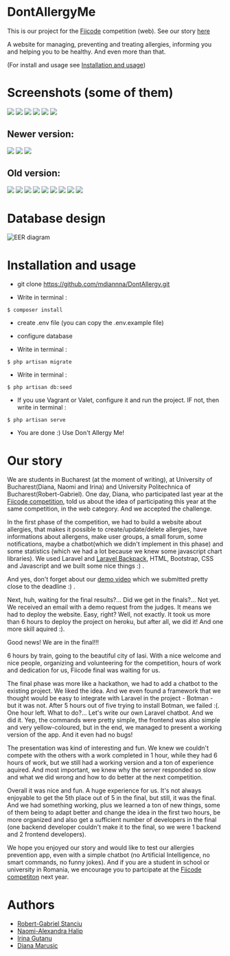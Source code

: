 # DontAllergyMe
This is our project for the [Fiicode](https://fiicode.asii.ro/) competition (web).
See our story [here](#ourstory)

A website for managing, preventing and treating allergies, informing you and helping you to be healthy. And even more than that.

(For install and usage see [Installation and usage](https://github.com/mdiannna/DontAllergy/blob/develop/README.md#installationandusage))


# Screenshots (some of them)

![](https://raw.githubusercontent.com/mdiannna/DontAllergy/develop/about/screenshots/fiicode1.png)
![](https://raw.githubusercontent.com/mdiannna/DontAllergy/develop/about/screenshots/fiicode2.png)
![](https://raw.githubusercontent.com/mdiannna/DontAllergy/develop/about/screenshots/fiicode3.png)
![](https://raw.githubusercontent.com/mdiannna/DontAllergy/develop/about/screenshots/fiicode4.png)
![](https://raw.githubusercontent.com/mdiannna/DontAllergy/develop/about/screenshots/fiicode5.png)
![](https://raw.githubusercontent.com/mdiannna/DontAllergy/develop/about/screenshots/fiicode6.png)


## Newer version:
![](https://raw.githubusercontent.com/mdiannna/DontAllergy/master/about/screenshots/fiicodenew3.png)
![](https://raw.githubusercontent.com/mdiannna/DontAllergy/master/about/screenshots/fiicodenew4.png)
![](https://raw.githubusercontent.com/mdiannna/DontAllergy/master/about/screenshots/fiicodenew2.png)

## Old version:
![](https://raw.githubusercontent.com/mdiannna/DontAllergy/develop/about/screenshots/fiicode5_1.png)
![](https://raw.githubusercontent.com/mdiannna/DontAllergy/develop/about/screenshots/fiicode7.png)
![](https://raw.githubusercontent.com/mdiannna/DontAllergy/develop/about/screenshots/fiicode8.png)
![](https://raw.githubusercontent.com/mdiannna/DontAllergy/develop/about/screenshots/fiicode9.png)
![](https://raw.githubusercontent.com/mdiannna/DontAllergy/develop/about/screenshots/fiicode10.png)
![](https://raw.githubusercontent.com/mdiannna/DontAllergy/develop/about/screenshots/fiicode11.png)
![](https://raw.githubusercontent.com/mdiannna/DontAllergy/develop/about/screenshots/fiicode12.png)
![](https://raw.githubusercontent.com/mdiannna/DontAllergy/develop/about/screenshots/fiicode14.png)
![](https://raw.githubusercontent.com/mdiannna/DontAllergy/develop/about/screenshots/fiicode13.png)


# Database design

![EER diagram](https://raw.githubusercontent.com/mdiannna/DontAllergy/develop/about/database/database.png)

# Installation and usage
- git clone https://github.com/mdiannna/DontAllergy.git


- Write in terminal :
```
$ composer install
```


- create .env file (you can copy the .env.example file)


- configure database


- Write in terminal :
``` 
$ php artisan migrate
```


- Write in terminal :
```
$ php artisan db:seed
```


- If you use Vagrant or Valet, configure it and run the project. IF not, then write in terminal :
```
$ php artisan serve
```


- You are done :)  Use Don't Allergy Me!





# Our story

We are students in Bucharest (at the moment of writing), at University of Bucharest(Diana, Naomi and Irina) and University Politechnica of Bucharest(Robert-Gabriel). One day, Diana, who participated last year at the [Fiicode competition](https://github.com/mdiannna/DontAllergy/blob/develop/README.md#installationandusage), told us about the idea of participating this year at the same competition, in the web category. And we accepted the challenge.


In the first phase of the competition, we had to build a website about allergies, that makes it possible to create/update/delete allergies, have informations about allergens, make user groups, a small forum, some notifications, maybe a chatbot(which we didn't implement in this phase) and some statistics (which we had a lot because we knew some javascript chart libraries). We used Laravel and [Laravel Backpack](https://laravel-backpack.readme.io), HTML, Bootstrap, CSS and Javascript and we built some nice things :) .


And yes, don't forget about our [demo video](https://drive.google.com/open?id=1I6iImwuLXrZ4NC_W1MWbF63KSrEXRXXn) which we submitted pretty close to the deadline :) .


Next, huh, waiting for the final results?... Did we get in the finals?...
Not yet. We received an email with a demo request from the judges. It means we had to deploy the website. Easy, right? 
Well, not exactly. It took us more than 6 hours to deploy the project on heroku, but after all, we did it! And one more skill aquired :).


Good news! We are in the final!!!


6 hours by train, going to the beautiful city of Iasi. With a nice welcome and nice people, organizing and volunteering for the competition, hours of work and dedication for us, Fiicode final was waiting for us.


The final phase was more like a hackathon, we had to add a chatbot to the existing project. We liked the idea. And we even found a framework that we thought would be easy to integrate with Laravel in the project - Botman - but it was not. After 5 hours out of five trying to install Botman, we failed :(. One hour left. What to do?... Let's write our own Laravel chatbot. And we did it. Yep, the commands were pretty simple, the frontend was also simple and very yellow-coloured, but in the end, we managed to present a working version of the app. And it even had no bugs!


The presentation was kind of interesting and fun. We knew we couldn't compete with the others with a work completed in 1 hour, while they had 6 hours of work, but we still had a working version and a ton of experience aquired. And most important, we knew why the server responded so slow and what we did wrong and how to do better at the next competition.



Overall it was nice and fun. A huge experience for us. It's not always enjoyable to get the 5th place out of 5 in the final, but still, it was the final. And we had something working, plus we learned a ton of new things, some of them being to adapt better and change the idea in the first two hours, be more organized and also get a sufficient number of developers in the final (one backend developer couldn't make it to the final, so we were 1 backend and 2 frontend developers). 



We hope you enjoyed our story and would like to test our allergies prevention app, even with a simple chatbot (no Artificial Intelligence, no smart commands, no funny jokes). And if you are a student in school or university in Romania, we encourage you to partcipate at the [Fiicode competiton](https://fiicode.asii.ro/)  next year.


# Authors
- [Robert-Gabriel Stanciu](https://github.com/Dem0seQuence)
- [Naomi-Alexandra Halip](https://github.com/naomihalip)
- [Irina Gutanu](https://github.com/irinagutanu)
- [Diana Marusic](https://github.com/mdiannna)



